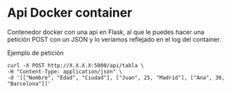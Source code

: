 # Api Docker container

Contenedor docker con una api en Flask, al que le puedes hacer una petición POST con un JSON y lo veriamos reflejado en el log del container.

Ejemplo de petición
```
curl -X POST http://X.X.X.X:5000/api/tabla \
-H "Content-Type: application/json" \
-d '[["Nombre", "Edad", "Ciudad"], ["Juan", 25, "Madrid"], ["Ana", 30, "Barcelona"]]'
```
